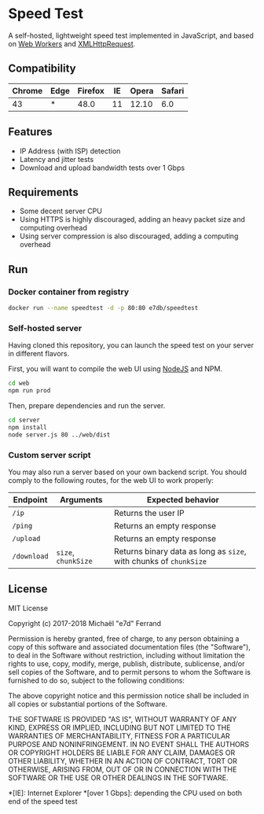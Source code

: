 # Speed Test

A self-hosted, lightweight speed test implemented in JavaScript, and based on [Web Workers](https://developer.mozilla.org/docs/Web/API/Web_Workers_API) and [XMLHttpRequest](https://developer.mozilla.org/docs/Web/API/XMLHttpRequest).

## Compatibility

| Chrome | Edge | Firefox | IE | Opera | Safari | 
|--------|------|---------|----|-------|--------|
| 43     | *    | 48.0    | 11 | 12.10 | 6.0    |

## Features

* IP Address (with ISP) detection
* Latency and jitter tests
* Download and upload bandwidth tests over 1 Gbps

## Requirements

* Some decent server CPU
* Using HTTPS is highly discouraged, adding an heavy packet size and computing overhead
* Using server compression is also discouraged, adding a computing overhead

## Run

### Docker container from registry

```sh
docker run --name speedtest -d -p 80:80 e7db/speedtest
```

### Self-hosted server

Having cloned this repository, you can launch the speed test on your server in different flavors.

First, you will want to compile the web UI using [NodeJS](https://nodejs.org/) and NPM.

```sh
cd web
npm run prod
```

Then, prepare dependencies and run the server.


```sh
cd server
npm install
node server.js 80 ../web/dist
```

### Custom server script

You may also run a server based on your own backend script. You should comply to the following routes, for the web UI to work properly:

| Endpoint    | Arguments           | Expected behavior         |
|-------------|---------------------|---------------------------|
| `/ip`       |                     | Returns the user IP       |
| `/ping`     |                     | Returns an empty response |
| `/upload`   |                     | Returns an empty response |
| `/download` | `size`, `chunkSize` | Returns binary data as long as `size`, with chunks of `chunkSize` |

## License 

MIT License

Copyright (c) 2017-2018 Michaël "e7d" Ferrand

Permission is hereby granted, free of charge, to any person obtaining a copy
of this software and associated documentation files (the "Software"), to deal
in the Software without restriction, including without limitation the rights
to use, copy, modify, merge, publish, distribute, sublicense, and/or sell
copies of the Software, and to permit persons to whom the Software is
furnished to do so, subject to the following conditions:

The above copyright notice and this permission notice shall be included in all
copies or substantial portions of the Software.

THE SOFTWARE IS PROVIDED "AS IS", WITHOUT WARRANTY OF ANY KIND, EXPRESS OR
IMPLIED, INCLUDING BUT NOT LIMITED TO THE WARRANTIES OF MERCHANTABILITY,
FITNESS FOR A PARTICULAR PURPOSE AND NONINFRINGEMENT. IN NO EVENT SHALL THE
AUTHORS OR COPYRIGHT HOLDERS BE LIABLE FOR ANY CLAIM, DAMAGES OR OTHER
LIABILITY, WHETHER IN AN ACTION OF CONTRACT, TORT OR OTHERWISE, ARISING FROM,
OUT OF OR IN CONNECTION WITH THE SOFTWARE OR THE USE OR OTHER DEALINGS IN THE
SOFTWARE.

*[IE]: Internet Explorer
*[over 1 Gbps]: depending the CPU used on both end of the speed test
